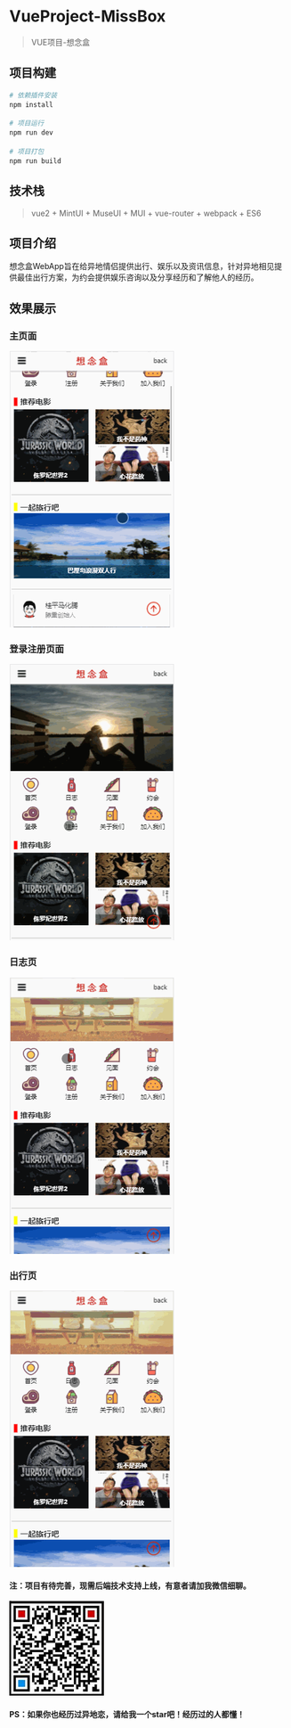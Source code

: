 # VueProject-MissBox

> VUE项目-想念盒

## 项目构建

``` bash
# 依赖插件安装
npm install

# 项目运行
npm run dev

# 项目打包
npm run build

```
## 技术栈
> vue2 + MintUI + MuseUI + MUI + vue-router + webpack + ES6

## 项目介绍
想念盒WebApp旨在给异地情侣提供出行、娱乐以及资讯信息，针对异地相见提供最佳出行方案，为约会提供娱乐咨询以及分享经历和了解他人的经历。
## 效果展示
### 主页面
![Demo1](README-GIF/主页.gif)
### 登录注册页面
![Demo2](README-GIF/登录注册页.gif)
### 日志页
![Demo3](README-GIF/日志页.gif)
### 出行页
![Demo3](README-GIF/出行页.gif)

#### 注：项目有待完善，现需后端技术支持上线，有意者请加我微信细聊。
<img src="README-GIF/微信二维码.jpg" />

#### PS：如果你也经历过异地恋，请给我一个star吧！经历过的人都懂！

